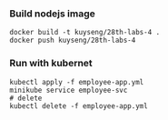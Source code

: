 ### Build nodejs image
```
docker build -t kuyseng/28th-labs-4 .
docker push kuyseng/28th-labs-4
```

### Run with kubernet
```
kubectl apply -f employee-app.yml
minikube service employee-svc
# delete
kubectl delete -f employee-app.yml
```